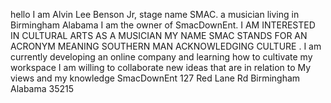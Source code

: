 hello I am Alvin Lee Benson Jr, stage name SMAC. a musician living in Birmingham Alabama I am the owner of SmacDownEnt.
I AM INTERESTED IN CULTURAL ARTS AS A MUSICIAN MY NAME SMAC STANDS FOR AN ACRONYM MEANING SOUTHERN MAN ACKNOWLEDGING CULTURE .
I am currently developing an online company and learning how to cultivate my workspace
I am willing to collaborate new ideas that are in relation to My views and my knowledge
SmacDownEnt 127 Red Lane Rd Birmingham Alabama 35215

<!---
SmacDownEnt30/SmacDownEnt30 is a ✨ special ✨ repository because its `README.md` (this file) appears on your GitHub profile.
You can click the Preview link to take a look at your changes.
--->
